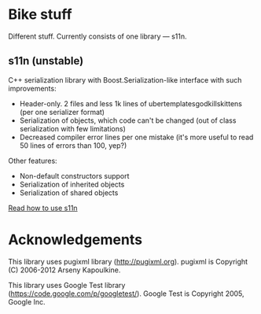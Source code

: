Bike stuff
====================

Different stuff. Currently consists of one library — s11n.

s11n (unstable)
---------------------
C++ serialization library with Boost.Serialization-like interface with such improvements:
- Header-only. 2 files and less 1k lines of ubertemplatesgodkillskittens (per one serializer format)
- Serialization of objects, which code can't be changed (out of class serialization with few limitations)
- Decreased compiler error lines per one mistake (it's more useful to read 50 lines of errors than 100, yep?)

Other features:
- Non-default constructors support
- Serialization of inherited objects
- Serialization of shared objects

[Read how to use s11n](docs/using-s11n.md)

Acknowledgements
====================
This library uses pugixml library (http://pugixml.org).
pugixml is Copyright (C) 2006-2012 Arseny Kapoulkine.

This library uses Google Test library (https://code.google.com/p/googletest/).
Google Test is Copyright 2005, Google Inc.
